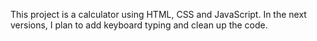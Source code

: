 This project is a calculator using HTML, CSS and JavaScript.
In the next versions, I plan to add keyboard typing and clean up the code.